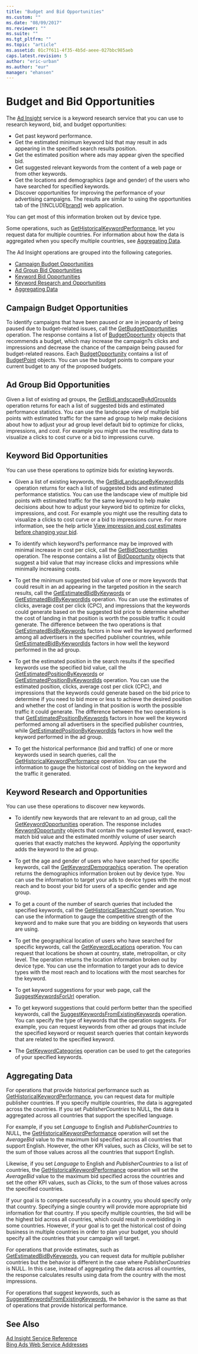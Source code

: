 ```yaml
---
title: "Budget and Bid Opportunities"
ms.custom: ""
ms.date: "08/09/2017"
ms.reviewer: ""
ms.suite: ""
ms.tgt_pltfrm: ""
ms.topic: "article"
ms.assetid: 01c7f611-4f35-4b5d-aeee-027bbc985aeb
caps.latest.revision: 5
author: "eric-urban"
ms.author: "eur"
manager: "ehansen"
---
```

# Budget and Bid Opportunities
The [Ad Insight](~/adinsight-api/ad-insight-service-reference.md) service is a keyword research service that you can use to research keyword, bid, and budget opportunities:

-   Get past keyword performance.  
-   Get the estimated minimum keyword bid that may result in ads appearing in the specified search results position.  
-   Get the estimated position where ads may appear given the specified bid.  
-   Get suggested relevant keywords from the content of a web page or from other keywords.  
-   Get the locations and demographics (age and gender) of the users who have searched for specified keywords.  
-   Discover opportunities for improving the performance of your advertising campaigns. The results are similar to using the opportunities tab of the [!INCLUDE[brand](../concepts/includes/brand.md)] web application.  

You can get most of this information broken out by device type.

Some operations, such as [GetHistoricalKeywordPerformance](~/adinsight-api/gethistoricalkeywordperformance-service-operation.md), let you request data for multiple countries. For information about how the data is aggregated when you specify multiple countries, see [Aggregating Data](#aggregate).

The Ad Insight operations are grouped into the following categories.

-   [Campaign Budget Opportunities](#campaignopportunities)  
-   [Ad Group Bid Opportunities](#adgroupopportunities)  
-   [Keyword Bid Opportunities](#keywordopportunities)  
-   [Keyword Research and Opportunities](#keywordresearch)  
-   [Aggregating Data](#aggregate)  

## <a name="campaignopportunities"></a>Campaign Budget Opportunities
To identify campaigns that have been paused or are in jeopardy of being paused due to budget-related issues, call the [GetBudgetOpportunities](~/adinsight-api/getbudgetopportunities-service-operation.md) operation. The response contains a list of [BudgetOpportunity](~/adinsight-api/budgetopportunity-data-object.md) objects that recommends a budget, which may increase the campaign?s clicks and impressions and decrease the chance of the campaign being paused for budget-related reasons. Each [BudgetOpportunity](~/adinsight-api/budgetopportunity-data-object.md) contains a list of [BudgetPoint](~/adinsight-api/budgetpoint-data-object.md) objects. You can use the budget points to compare your current budget to any of the proposed budgets.

## <a name="adgroupopportunities"></a>Ad Group Bid Opportunities
Given a list of existing ad groups, the [GetBidLandscapeByAdGroupIds](~/adinsight-api/getbidlandscapebyadgroupids-service-operation.md) operation returns for each a list of suggested bids and estimated performance statistics. You can use the landscape view of multiple bid points with estimated traffic for the same ad group to help make decisions about how to adjust your ad group level default bid to optimize for clicks, impressions, and cost. For example you might use the resulting data to visualize a clicks to cost curve or a bid to impressions curve.

## <a name="keywordopportunities"></a>Keyword Bid Opportunities
You can use these operations to optimize bids for existing keywords.

-   Given a list of existing keywords, the [GetBidLandscapeByKeywordIds](~/adinsight-api/getbidlandscapebykeywordids-service-operation.md) operation returns for each a list of suggested bids and estimated performance statistics. You can use the landscape view of multiple bid points with estimated traffic for the same keyword to help make decisions about how to adjust your keyword bid to optimize for clicks, impressions, and cost. For example you might use the resulting data to visualize a clicks to cost curve or a bid to impressions curve. For more information, see the help article [View impression and cost estimates before changing your bid](http://help.bingads.microsoft.com/#apex/3/en/51096/1).

-   To identify which keyword?s performance may be improved with minimal increase in cost per click, call the [GetBidOpportunities](~/adinsight-api/getbidopportunities-service-operation.md) operation. The response contains a list of [BidOpportunity](~/adinsight-api/bidopportunity-data-object.md) objects that suggest a bid value that may increase clicks and impressions while minimally increasing costs.

-   To get the minimum suggested bid value of one or more keywords that could result in an ad appearing in the targeted position in the search results, call the [GetEstimatedBidByKeywords](~/adinsight-api/getestimatedbidbykeywords-service-operation.md) or [GetEstimatedBidByKeywordIds](~/adinsight-api/getestimatedbidbykeywordids-service-operation.md) operation. You can use the estimates of clicks, average cost per click (CPC), and impressions that the keywords could generate based on the suggested bid price to determine whether the cost of landing in that position is worth the possible traffic it could generate. The difference between the two operations is that [GetEstimatedBidByKeywords](~/adinsight-api/getestimatedbidbykeywords-service-operation.md) factors in how well the keyword performed among all advertisers in the specified publisher countries, while [GetEstimatedBidByKeywordIds](~/adinsight-api/getestimatedbidbykeywordids-service-operation.md) factors in how well the keyword performed in the ad group.

-   To get the estimated position in the search results if the specified keywords use the specified bid value, call the [GetEstimatedPositionByKeywords](~/adinsight-api/getestimatedpositionbykeywords-service-operation.md) or [GetEstimatedPositionByKeywordIds](~/adinsight-api/getestimatedpositionbykeywordids-service-operation.md) operation. You can use the estimated position, clicks, average cost per click (CPC), and impressions that the keywords could generate based on the bid price to determine if you need to bid more or less to achieve the desired position and whether the cost of landing in that position is worth the possible traffic it could generate. The difference between the two operations is that [GetEstimatedPositionByKeywords](~/adinsight-api/getestimatedpositionbykeywords-service-operation.md) factors in how well the keyword performed among all advertisers in the specified publisher countries, while [GetEstimatedPositionByKeywordIds](~/adinsight-api/getestimatedpositionbykeywordids-service-operation.md) factors in how well the keyword performed in the ad group.

-   To get the historical performance (bid and traffic) of one or more keywords used in search queries, call the [GetHistoricalKeywordPerformance](~/adinsight-api/gethistoricalkeywordperformance-service-operation.md) operation. You can use the information to gauge the historical cost of bidding on the keyword and the traffic it generated.

## <a name="keywordresearch"></a>Keyword Research and Opportunities
You can use these operations to discover new keywords.

-   To identify new keywords that are relevant to an ad group, call the [GetKeywordOpportunities](~/adinsight-api/getkeywordopportunities-service-operation.md) operation. The response includes [KeywordOpportunity](~/adinsight-api/keywordopportunity-data-object.md) objects that contain the suggested keyword, exact-match bid value and the estimated monthly volume of user search queries that exactly matches the keyword. Applying the opportunity adds the keyword to the ad group.

-   To get the age and gender of users who have searched for specific keywords, call the [GetKeywordDemographics](~/adinsight-api/getkeyworddemographics-service-operation.md) operation. The operation returns the demographics information broken out by device type. You can use the information to target your ads to device types with the most reach and to boost your bid for users of a specific gender and age group.

-   To get a count of the number of search queries that included the specified keywords, call the [GetHistoricalSearchCount](~/adinsight-api/gethistoricalsearchcount-service-operation.md) operation. You can use the information to gauge the competitive strength of the keyword and to make sure that you are bidding on keywords that users are using.

-   To get the geographical location of users who have searched for specific keywords, call the [GetKeywordLocations](~/adinsight-api/getkeywordlocations-service-operation.md) operation. You can request that locations be shown at country, state, metropolitan, or city level. The operation returns the location information broken out by device type. You can use the information to target your ads to device types with the most reach and to locations with the most searches for the keyword.

-   To get keyword suggestions for your web page, call the [SuggestKeywordsForUrl](~/adinsight-api/suggestkeywordsforurl-service-operation.md) operation.

-   To get keyword suggestions that could perform better than the specified keywords, call the [SuggestKeywordsFromExistingKeywords](~/adinsight-api/suggestkeywordsfromexistingkeywords-service-operation.md) operation. You can specify the type of keywords that the operation suggests. For example, you can request keywords from other ad groups that include the specified keyword or request search queries that contain keywords that are related to the specified keyword.

-   The [GetKeywordCategories](~/adinsight-api/getkeywordcategories-service-operation.md) operation can be used to get the categories of your specified keywords.

## <a name="aggregate"></a>Aggregating Data
For operations that provide historical performance such as [GetHistoricalKeywordPerformance](~/adinsight-api/gethistoricalkeywordperformance-service-operation.md), you can request data for multiple publisher countries. If you specify multiple countries, the data is aggregated across the countries. If you set *PublisherCountries* to NULL, the data is aggregated across all countries that support the specified language.

For example, if you set *Language* to English and *PublisherCountries* to NULL, the [GetHistoricalKeywordPerformance](~/adinsight-api/gethistoricalkeywordperformance-service-operation.md) operation will set the *AverageBid* value to the maximum bid specified across all countries that support English. However, the other KPI values, such as *Clicks*, will be set to the sum of those values across all the countries that support English.

Likewise, if you set *Language* to English and *PublisherCountries* to a list of countries, the [GetHistoricalKeywordPerformance](~/adinsight-api/gethistoricalkeywordperformance-service-operation.md) operation will set the *AverageBid* value to the maximum bid specified across the countries and set the other KPI values, such as *Clicks*, to the sum of those values across the specified countries.

If your goal is to compete successfully in a country, you should specify only that country. Specifying a single country will provide more appropriate bid information for that country. If you specify multiple countries, the bid will be the highest bid across all countries, which could result in overbidding in some countries. However, if your goal is to get the historical cost of doing business in multiple countries in order to plan your budget, you should specify all the countries that your campaign will target.

For operations that provide estimates, such as [GetEstimatedBidByKeywords](~/adinsight-api/getestimatedbidbykeywords-service-operation.md), you can request data for multiple publisher countries but the behavior is different in the case where *PublisherCountries* is NULL. In this case, instead of aggregating the data across all countries, the response calculates results using data from the country with the most impressions.

For operations that suggest keywords, such as [SuggestKeywordsFromExistingKeywords](~/adinsight-api/suggestkeywordsfromexistingkeywords-service-operation.md), the behavior is the same as that of operations that provide historical performance.

## See Also
[Ad Insight Service Reference](~/adinsight-api/ad-insight-service-reference.md)  
[Bing Ads Web Service Addresses](../concepts/bing-ads-web-service-addresses.md)  

